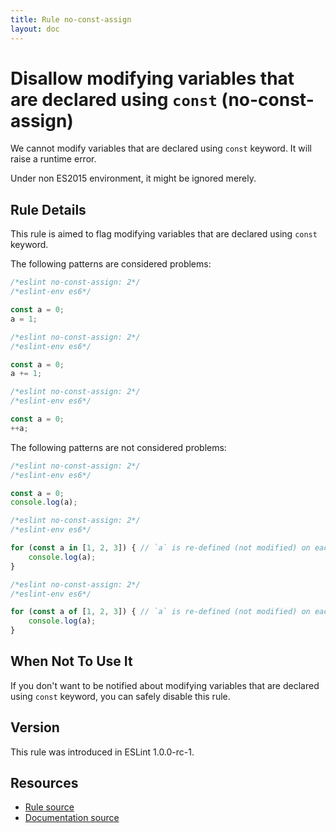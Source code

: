 ```yaml
---
title: Rule no-const-assign
layout: doc
---
```

<!-- Note: No pull requests accepted for this file. See README.md in the root directory for details. -->
# Disallow modifying variables that are declared using `const` (no-const-assign)

We cannot modify variables that are declared using `const` keyword.
It will raise a runtime error.

Under non ES2015 environment, it might be ignored merely.

## Rule Details

This rule is aimed to flag modifying variables that are declared using `const` keyword.

The following patterns are considered problems:

```js
/*eslint no-const-assign: 2*/
/*eslint-env es6*/

const a = 0;
a = 1;
```

```js
/*eslint no-const-assign: 2*/
/*eslint-env es6*/

const a = 0;
a += 1;
```

```js
/*eslint no-const-assign: 2*/
/*eslint-env es6*/

const a = 0;
++a;
```

The following patterns are not considered problems:

```js
/*eslint no-const-assign: 2*/
/*eslint-env es6*/

const a = 0;
console.log(a);
```

```js
/*eslint no-const-assign: 2*/
/*eslint-env es6*/

for (const a in [1, 2, 3]) { // `a` is re-defined (not modified) on each loop step.
    console.log(a);
}
```

```js
/*eslint no-const-assign: 2*/
/*eslint-env es6*/

for (const a of [1, 2, 3]) { // `a` is re-defined (not modified) on each loop step.
    console.log(a);
}
```

## When Not To Use It

If you don't want to be notified about modifying variables that are declared using `const` keyword, you can safely disable this rule.

## Version

This rule was introduced in ESLint 1.0.0-rc-1.

## Resources

* [Rule source](https://github.com/eslint/eslint/tree/master/lib/rules/no-const-assign.js)
* [Documentation source](https://github.com/eslint/eslint/tree/master/docs/rules/no-const-assign.md)
